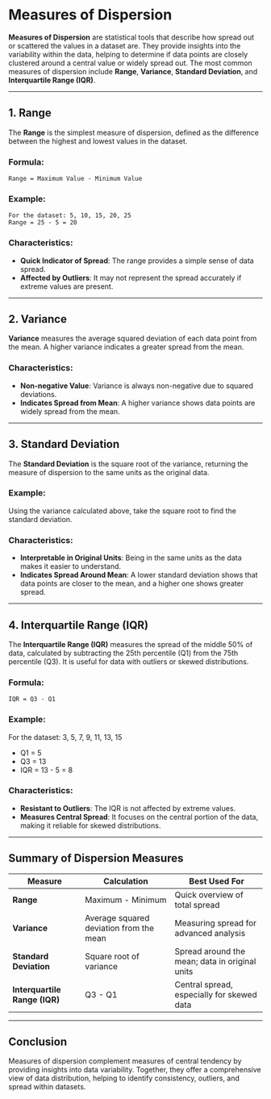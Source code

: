 # Measures of Dispersion

**Measures of Dispersion** are statistical tools that describe how spread out or scattered the values in a dataset are. They provide insights into the variability within the data, helping to determine if data points are closely clustered around a central value or widely spread out. The most common measures of dispersion include **Range**, **Variance**, **Standard Deviation**, and **Interquartile Range (IQR)**.

---

## 1. Range

The **Range** is the simplest measure of dispersion, defined as the difference between the highest and lowest values in the dataset.

### Formula:

    Range = Maximum Value - Minimum Value

### Example:

    For the dataset: 5, 10, 15, 20, 25
    Range = 25 - 5 = 20

### Characteristics:

- **Quick Indicator of Spread**: The range provides a simple sense of data spread.
- **Affected by Outliers**: It may not represent the spread accurately if extreme values are present.

---

## 2. Variance

**Variance** measures the average squared deviation of each data point from the mean. A higher variance indicates a greater spread from the mean.

### Characteristics:

- **Non-negative Value**: Variance is always non-negative due to squared deviations.
- **Indicates Spread from Mean**: A higher variance shows data points are widely spread from the mean.

---

## 3. Standard Deviation

The **Standard Deviation** is the square root of the variance, returning the measure of dispersion to the same units as the original data.

### Example:

Using the variance calculated above, take the square root to find the standard deviation.

### Characteristics:

- **Interpretable in Original Units**: Being in the same units as the data makes it easier to understand.
- **Indicates Spread Around Mean**: A lower standard deviation shows that data points are closer to the mean, and a higher one shows greater spread.

---

## 4. Interquartile Range (IQR)

The **Interquartile Range (IQR)** measures the spread of the middle 50% of data, calculated by subtracting the 25th percentile (Q1) from the 75th percentile (Q3). It is useful for data with outliers or skewed distributions.

### Formula:

    IQR = Q3 - Q1

### Example:

For the dataset: 3, 5, 7, 9, 11, 13, 15

- Q1 = 5
- Q3 = 13
- IQR = 13 - 5 = 8

### Characteristics:

- **Resistant to Outliers**: The IQR is not affected by extreme values.
- **Measures Central Spread**: It focuses on the central portion of the data, making it reliable for skewed distributions.

---

## Summary of Dispersion Measures

| Measure                       | Calculation                             | Best Used For                                  |
| ----------------------------- | --------------------------------------- | ---------------------------------------------- |
| **Range**                     | Maximum - Minimum                       | Quick overview of total spread                 |
| **Variance**                  | Average squared deviation from the mean | Measuring spread for advanced analysis         |
| **Standard Deviation**        | Square root of variance                 | Spread around the mean; data in original units |
| **Interquartile Range (IQR)** | Q3 - Q1                                 | Central spread, especially for skewed data     |

---

## Conclusion

Measures of dispersion complement measures of central tendency by providing insights into data variability. Together, they offer a comprehensive view of data distribution, helping to identify consistency, outliers, and spread within datasets.

